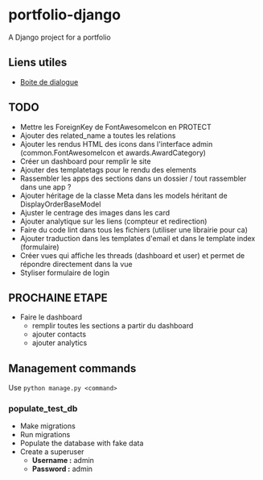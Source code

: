 # portfolio-django
A Django project for a portfolio

## Liens utiles
- [Boite de dialogue](https://developer.mozilla.org/en-US/docs/Web/HTML/Element/dialog)

## TODO
- Mettre les ForeignKey de FontAwesomeIcon en PROTECT
- Ajouter des related_name a toutes les relations
- Ajouter les rendus HTML des icons dans l'interface admin (common.FontAwesomeIcon et awards.AwardCategory)
- Créer un dashboard pour remplir le site
- Ajouter des templatetags pour le rendu des elements
- Rassembler les apps des sections dans un dossier / tout rassembler dans une app ?
- Ajouter héritage de la classe Meta dans les models héritant de DisplayOrderBaseModel
- Ajuster le centrage des images dans les card
- Ajouter analytique sur les liens (compteur et redirection)
- Faire du code lint dans tous les fichiers (utiliser une librairie pour ca)
- Ajouter traduction dans les templates d'email et dans le template index (formulaire)
- Créer vues qui affiche les threads (dashboard et user) et permet de répondre directement dans la vue
- Styliser formulaire de login


## PROCHAINE ETAPE
- Faire le dashboard
  - remplir toutes les sections a partir du dashboard
  - ajouter contacts
  - ajouter analytics

## Management commands
Use `python manage.py <command>`

### populate_test_db
- Make migrations
- Run migrations
- Populate the database with fake data
- Create a superuser
    - **Username :** admin
    - **Password :** admin

